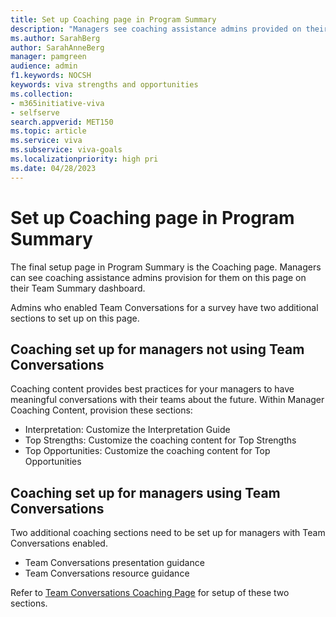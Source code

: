 ```yaml
---
title: Set up Coaching page in Program Summary
description: "Managers see coaching assistance admins provided on their Team Summary dashboard."
ms.author: SarahBerg
author: SarahAnneBerg
manager: pamgreen
audience: admin
f1.keywords: NOCSH
keywords: viva strengths and opportunities
ms.collection:  
- m365initiative-viva
- selfserve 
search.appverid: MET150 
ms.topic: article
ms.service: viva
ms.subservice: viva-goals
ms.localizationpriority: high pri
ms.date: 04/28/2023
---
```


# Set up Coaching page in Program Summary

The final setup page in Program Summary is the Coaching page. Managers can see coaching assistance admins provision for them on this page on their Team Summary dashboard.  

Admins who enabled Team Conversations for a survey have two additional sections to set up on this page. 

## Coaching set up for managers not using Team Conversations 

Coaching content provides best practices for your managers to have meaningful conversations with their teams about the future. Within Manager Coaching Content, provision these sections: 

- Interpretation: Customize the Interpretation Guide 
- Top Strengths: Customize the coaching content for Top Strengths 
- Top Opportunities: Customize the coaching content for Top Opportunities 

## Coaching set up for managers using Team Conversations

Two additional coaching sections need to be set up for managers with Team Conversations enabled. 

- Team Conversations presentation guidance 
- Team Conversations resource guidance  

Refer to [Team Conversations Coaching Page](https://www.microsoft.com) for setup of these two sections.

